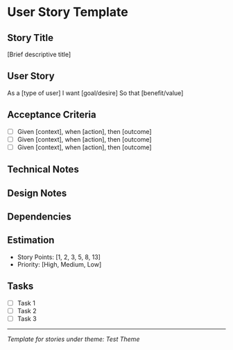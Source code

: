 # User Story Template

## Story Title
[Brief descriptive title]

## User Story
As a [type of user]
I want [goal/desire]
So that [benefit/value]

## Acceptance Criteria
- [ ] Given [context], when [action], then [outcome]
- [ ] Given [context], when [action], then [outcome]
- [ ] Given [context], when [action], then [outcome]

## Technical Notes
<!-- Technical implementation details -->

## Design Notes
<!-- UI/UX considerations -->

## Dependencies
<!-- List any dependencies on other stories or systems -->

## Estimation
- Story Points: [1, 2, 3, 5, 8, 13]
- Priority: [High, Medium, Low]

## Tasks
- [ ] Task 1
- [ ] Task 2
- [ ] Task 3

---
*Template for stories under theme: Test Theme*

